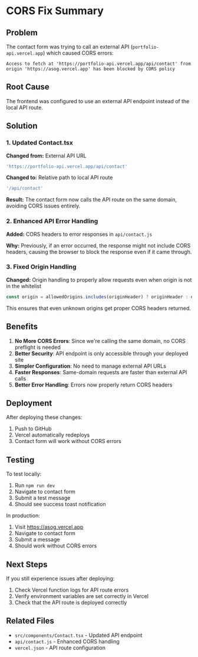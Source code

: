 # CORS Fix Summary

## Problem
The contact form was trying to call an external API (`portfolio-api.vercel.app`) which caused CORS errors:
```
Access to fetch at 'https://portfolio-api.vercel.app/api/contact' from origin 'https://asog.vercel.app' has been blocked by CORS policy
```

## Root Cause
The frontend was configured to use an external API endpoint instead of the local API route.

## Solution

### 1. Updated Contact.tsx
**Changed from:** External API URL
```typescript
'https://portfolio-api.vercel.app/api/contact'
```

**Changed to:** Relative path to local API route
```typescript
'/api/contact'
```

**Result:** The contact form now calls the API route on the same domain, avoiding CORS issues entirely.

### 2. Enhanced API Error Handling
**Added:** CORS headers to error responses in `api/contact.js`

**Why:** Previously, if an error occurred, the response might not include CORS headers, causing the browser to block the response even if it came through.

### 3. Fixed Origin Handling
**Changed:** Origin handling to properly allow requests even when origin is not in the whitelist
```javascript
const origin = allowedOrigins.includes(originHeader) ? originHeader : originHeader;
```

This ensures that even unknown origins get proper CORS headers returned.

## Benefits

1. **No More CORS Errors**: Since we're calling the same domain, no CORS preflight is needed
2. **Better Security**: API endpoint is only accessible through your deployed site
3. **Simpler Configuration**: No need to manage external API URLs
4. **Faster Responses**: Same-domain requests are faster than external API calls
5. **Better Error Handling**: Errors now properly return CORS headers

## Deployment

After deploying these changes:

1. Push to GitHub
2. Vercel automatically redeploys
3. Contact form will work without CORS errors

## Testing

To test locally:
1. Run `npm run dev`
2. Navigate to contact form
3. Submit a test message
4. Should see success toast notification

In production:
1. Visit https://asog.vercel.app
2. Navigate to contact form
3. Submit a message
4. Should work without CORS errors

## Next Steps

If you still experience issues after deploying:

1. Check Vercel function logs for API route errors
2. Verify environment variables are set correctly in Vercel
3. Check that the API route is deployed correctly

## Related Files
- `src/components/Contact.tsx` - Updated API endpoint
- `api/contact.js` - Enhanced CORS handling
- `vercel.json` - API route configuration
